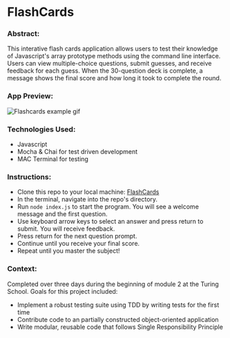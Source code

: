# FlashCards

### Abstract:
This interative flash cards application allows users to test their knowledge of Javascript's array prototype methods using the command line interface. Users can view multiple-choice questions, submit guesses, and receive feedback for each guess. When the 30-question deck is complete, a message shows the final score and how long it took to complete the round.

### App Preview:
![Flashcards example gif](https://user-images.githubusercontent.com/121128718/227368910-380ce4e4-e39a-4413-939c-d8095961a87a.gif)

### Technologies Used:
- Javascript
- Mocha & Chai for test driven development
- MAC Terminal for testing

### Instructions:
- Clone this repo to your local machine: [FlashCards](https://github.com/tialaaa/flashcards)
- In the terminal, navigate into the repo's directory.
- Run `node index.js` to start the program. You will see a welcome message and the first question.
- Use keyboard arrow keys to select an answer and press return to submit. You will receive feedback.
- Press return for the next question prompt.
- Continue until you receive your final score.
- Repeat until you master the subject!

### Context:
Completed over three days during the beginning of module 2 at the Turing School. Goals for this project included:
- Implement a robust testing suite using TDD by writing tests for the first time
- Contribute code to an partially constructed object-oriented application
- Write modular, reusable code that follows Single Responsibility Principle
